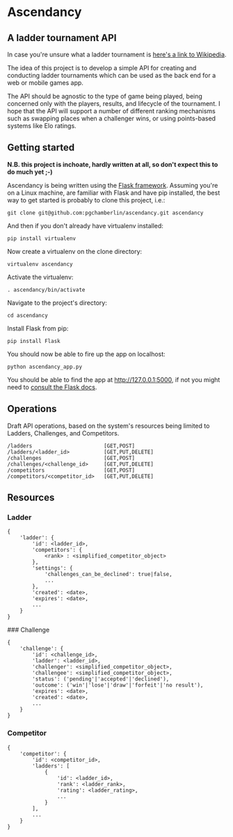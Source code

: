 Ascendancy
==========

A ladder tournament API
-----------------------

In case you're unsure what a ladder tournament is [here's a link to Wikipedia](http://en.wikipedia.org/wiki/Ladder_tournament "Ladder Tournament - Wikipedia").

The idea of this project is to develop a simple API for creating and conducting ladder tournaments which can be
used as the back end for a web or mobile games app.

The API should be agnostic to the type of game being played, being concerned only with the players, results, and lifecycle 
of the tournament. I hope that the API will support a number of different ranking mechanisms such as swapping places when 
a challenger wins, or using points-based systems like Elo ratings.

Getting started
---------------

**N.B. this project is inchoate, hardly written at all, so don't expect this to do much yet ;-)**

Ascendancy is being written using the [Flask framework](http://flask.pocoo.org/ "Flask (A Python Microframework)").
Assuming you're on a Linux machine, are familiar with Flask and have pip installed, the best way to get 
started is probably to clone this project, i.e.:

    git clone git@github.com:pgchamberlin/ascendancy.git ascendancy

And then if you don't already have virtualenv installed:

    pip install virtualenv
    
Now create a virtualenv on the clone directory:

    virtualenv ascendancy
    
Activate the virtualenv:

    . ascendancy/bin/activate
    
Navigate to the project's directory:

    cd ascendancy
    
Install Flask from pip:

    pip install Flask
    
You should now be able to fire up the app on localhost:

    python ascendancy_app.py
    
You should be able to find the app at http://127.0.0.1:5000, if not you might need to [consult the Flask docs](http://flask.pocoo.org/docs/installation/#installation "Flask documentation").

Operations
----------

Draft API operations, based on the system's resources being limited to Ladders, Challenges, and Competitors.

    /ladders                       [GET,POST]
    /ladders/<ladder_id>           [GET,PUT,DELETE]
    /challenges                    [GET,POST]
    /challenges/<challenge_id>     [GET,PUT,DELETE]
    /competitors                   [GET,POST]
    /competitors/<competitor_id>   [GET,PUT,DELETE]

Resources
---------

### Ladder

    {
        'ladder': {
            'id': <ladder_id>,
            'competitors': {
                <rank> : <simplified_competitor_object>
            },
            'settings': {
                'challenges_can_be_declined': true|false,
                ...
            },
            'created': <date>,
            'expires': <date>,
            ...
        }
    }

### Challenge

    {
        'challenge': {
            'id': <challenge_id>,
            'ladder': <ladder_id>,
            'challenger': <simplified_competitor_object>,
            'challengee': <simplified_competitor_object>,
            'status': ('pending'|'accepted'|'declined'),
            'outcome': ('win'|'lose'|'draw'|'forfeit'|'no result'),
            'expires': <date>,
            'created': <date>,
            ...
        }
    }

### Competitor

    {
        'competitor': {
            'id': <competitor_id>,
            'ladders': [
                {
                    'id': <ladder_id>,
                    'rank': <ladder_rank>,
                    'rating': <ladder_rating>,
                    ...
                }
            ],
            ...
        }
    }

